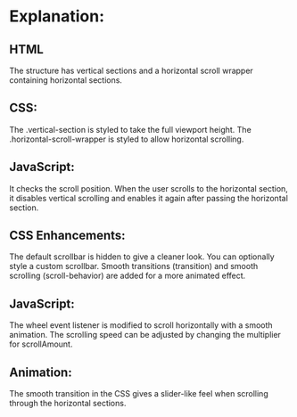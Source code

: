 # Explanation:
## HTML
The structure has vertical sections and a horizontal scroll wrapper containing horizontal sections.

## CSS: 
The .vertical-section is styled to take the full viewport height. 
The .horizontal-scroll-wrapper is styled to allow horizontal scrolling.

## JavaScript: 
It checks the scroll position. When the user scrolls to the horizontal section, it disables vertical scrolling and enables it again after passing the horizontal section.

## CSS Enhancements: 
The default scrollbar is hidden to give a cleaner look. You can optionally style a custom scrollbar. Smooth transitions (transition) and smooth scrolling (scroll-behavior) are added for a more animated effect.

## JavaScript: 
The wheel event listener is modified to scroll horizontally with a smooth animation. The scrolling speed can be adjusted by changing the multiplier for scrollAmount.

## Animation: 
The smooth transition in the CSS gives a slider-like feel when scrolling through the horizontal sections.